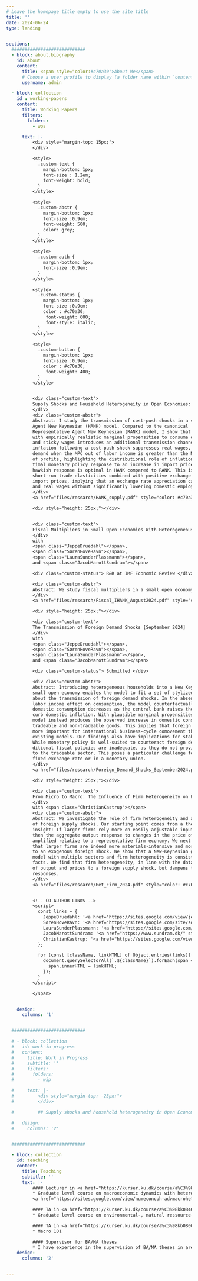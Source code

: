 ```yaml
---
# Leave the homepage title empty to use the site title
title: ''
date: 2024-06-24
type: landing


sections:
  ############################
  - block: about.biography
    id: about
    content:
      title: <span style="color:#c70a30">About Me</span>
      # Choose a user profile to display (a folder name within `content/authors/`)
      username: admin

  - block: collection 
    id : working-papers
    content:
      title: Working Papers
      filters:
        folders:
          - wps

      text: |-
          <div style="margin-top: 15px;">
          </div>

          <style>
            .custom-text {
              margin-bottom: 1px; 
              font-size : 1.2em;
              font-weight: bold;
            }
          </style>

          <style>
            .custom-abstr {
              margin-bottom: 1px; 
              font-size :0.9em;
              font-weight: 500; 
              color: grey;
            }
          </style>          

          <style>
            .custom-auth {
              margin-bottom: 1px; 
              font-size :0.9em;
            }
          </style>     

          <style>
            .custom-status {
              margin-bottom: 1px; 
              font-size :0.9em;
              color : #c70a30;
               font-weight: 600;
               font-style: italic;
            }
          </style>   

          <style>
            .custom-button {
              margin-bottom: 1px; 
              font-size :0.9em;
              color : #c70a30;
               font-weight: 400;
            }
          </style>   


          <div class="custom-text">
          Supply Shocks and Household Heterogeneity in Open Economies: Implications <br> for Optimal Monetary Policy [November 2024]
          </div>
          <div class="custom-abstr">
          Abstract: I study the transmission of cost-push shocks in a small open economy using a Heterogeneous 
          Agent New Keynesian (HANK) model. Compared to the canonical
          Representative Agent New Keynesian (RANK) model, I show that a HANK model
          with empirically realistic marginal propensities to consume out of income (MPCs)
          and sticky wages introduces an additional transmission channel: An increase in
          inflation following a cost-push shock suppresses real wages, which suppress aggregate 
          demand when the MPC out of labor income is greater than the MPC out
          of profits, highlighting the distributional role of inflation. I then compute the op-
          timal monetary policy response to an increase in import prices. I find that a more
          hawkish response is optimal in HANK compared to RANK. This is driven by low
          short-run trade elasticities combined with positive exchange rate pass-through to
          import prices, implying that an exchange rate appreciation can stabilize inflation
          and real wages without significantly lowering domestic employment.
          </div>
          <a href="files/research/HANK_supply.pdf" style="color: #c70a30; font-weight: 600;">[PDF]</a> 

          <div style="height: 25px;"></div>


          <div class="custom-text">
          Fiscal Multipliers in Small Open Economies With Heterogeneous Households [August 2024]
          </div>
          with
          <span class="JeppeDruedahl"></span>, 
          <span class="SørenHoveRavn"></span>, 
          <span class="LauraSunderPlassmann"></span>, 
          and <span class="JacobMarottSundram"></span>

          <div class="custom-status"> R&R at IMF Economic Review </div>

          <div class="custom-abstr">
          Abstract: We study fiscal multipliers in a small open economy Heterogeneous Agent New-Keynesian (SOE-HANK) model. We provide a set of equivalence results under which the fiscal multiplier in our SOE-HANK model is the same---at any horizon---as in a corresponding representative-agent (RANK) model. Under more general assumptions, the fiscal multipliers in the two models are not equivalent, but remain relatively similar. Yet, we show that the underlying channels driving the fiscal multipliers differ substantially. In particular, consumption increases while net exports tend to decline in the HANK model, whereas the opposite is true in the RANK model.
          </div>
          <a href="files/research/Fiscal_IHANK_August2024.pdf" style="color: #c70a30; font-weight: 600;">[PDF]</a> <a href="files/research/Fiscal_IHANK_IMFER.pdf" style="color: #c70a30; font-weight: 600;">[Slides]</a>   </a>  

          <div style="height: 25px;"></div>

          <div class="custom-text">
          The Transmission of Foreign Demand Shocks [September 2024]
          </div>
          with
          <span class="JeppeDruedahl"></span>, 
          <span class="SørenHoveRavn"></span>, 
          <span class="LauraSunderPlassmann"></span>, 
          and <span class="JacobMarottSundram"></span>

          <div class="custom-status"> Submitted </div>

          <div class="custom-abstr">
          Abstract: Introducing heterogeneous households into a New Keynesian model of a
          small open economy enables the model to fit a set of stylized empirical facts
          about the transmission of foreign demand shocks. In the absence of a strong
          labor income effect on consumption, the model counterfactually implies that
          domestic consumption decreases as the central bank raises the interest rate to
          curb domestic inflation. With plausible marginal propensities to consume, the
          model instead produces the observed increase in domestic consumption of both
          tradeable and non-tradeable goods. This implies that foreign demand shocks are
          more important for international business-cycle comovement than predicted by
          existing models. Our findings also have implications for stabilization policies:
          While monetary policy is well-suited to counteract foreign demand shocks, tra-
          ditional fiscal policies are inadequate, as they do not provide sufficient stimulus
          to the tradeable sector. This poses a particular challenge for countries with a
          fixed exchange rate or in a monetary union.
          </div>
          <a href="files/research/Foreign_Demand_Shocks_September2024.pdf" style="color: #c70a30; font-weight: 600;">[PDF]</a> <a href="files/research/Foreign_Demand_Shocks_October2022.pdf" style="color: #c70a30; font-weight: 600;">[2022 WP]</a>  <a href="https://github.com/nWaldstrom/MultiSecSOEHANK" style="color: #c70a30; font-weight: 600;">[Code]</a>  

          <div style="height: 25px;"></div>

          <div class="custom-text">
          From Micro to Macro: The Influence of Firm Heterogeneity on Foreign Shock Transmission [September 2024]
          </div>
          with <span class="ChristianKastrup"></span> 
          <div class="custom-abstr">
          Abstract: We investigate the role of firm heterogeneity and adjustment costs in the transmission
          of foreign supply shocks. Our starting point comes from a theoretical
          insight: If larger firms rely more on easily adjustable inputs, such as materials,
          then the aggregate output response to changes in the price of these inputs gets
          amplified relative to a representative firm economy. We next provide empirical evidence
          that larger firms are indeed more materials-intensive and more responsive
          to an exogenous foreign shock. We show that a New-Keynesian general equilibrium 
          model with multiple sectors and firm heterogeneity is consistent with these
          facts. We find that firm heterogeneity, in line with the data, amplifies the response
          of output and prices to a foreign supply shock, but dampens the labor and GDP
          responses.
          </div>
          <a href="files/research/Het_Firm_2024.pdf" style="color: #c70a30; font-weight: 600;">[PDF]</a>    <a href="https://papers.ssrn.com/sol3/papers.cfm?abstract_id=4746090" style="color: #c70a30; font-weight: 600;">[SSRN]</a>  


          <!-- CO-AUTHOR LINKS -->
          <script>
            const links = {
              JeppeDruedahl: '<a href="https://sites.google.com/view/jeppe-druedahl/" style="color: #398fc4; font-weight: 600;">Jeppe Druedahl</a>',
              SørenHoveRavn: '<a href="https://sites.google.com/site/sorenhoveravn/" style="color: #398fc4; font-weight: 600;">Søren Hove Ravn</a>',
              LauraSunderPlassmann: '<a href="https://sites.google.com/site/lsunderplassmann/" style="color: #398fc4; font-weight: 600;">Laura Sunder-Plassmann</a>',
              JacobMarottSundram: '<a href="https://www.sundram.dk/" style="color: #398fc4; font-weight: 600;">Jacob Marott Sundram</a>',
              ChristianKastrup: '<a href="https://sites.google.com/view/christianbkastrup/research" style="color: #398fc4; font-weight: 600;">Christian B. Kastrup</a>'
            };

            for (const [className, linkHTML] of Object.entries(links)) {
              document.querySelectorAll(`.${className}`).forEach(span => {
                span.innerHTML = linkHTML;
              });
            }
          </script>

          </span>


    design:
      columns: '1'


  ############################

  # - block: collection 
  #   id: work-in-progress
  #   content:
  #     title: Work in Progress 
  #     subtitle: ''
  #     filters:
  #       folders:
  #         - wip

  #     text: |-
  #         <div style="margin-top: -23px;">
  #         </div>

  #         ## Supply shocks and household heterogeneity in Open Economies: Implications for Optimal Monetary Policy

  #   design:
  #     columns: '2'


  ############################

  - block: collection
    id: teaching
    content:
      title: Teaching
      subtitle: ''
      text: |-
          #### Lecturer in <a href="https://kurser.ku.dk/course/a%C3%98kk08426u/2022-2023" style="color: #c70a30; text-decoration: underline;">Advanced Macroeconomics: Heterogenous Agent Models 2024</a>
          * Graduate level course on macroeconomic dynamics with heterogenous agents.\
          <a href="https://sites.google.com/view/numeconcph-advmacrohet/" style="color: #c70a30; text-decoration: underline;">[Course site]</a> <a href="https://github.com/NumEconCopenhagen/AdvMacroHet" style="color: #c70a30; text-decoration: underline;">[Course materials]</a>

          #### TA in <a href="https://kurser.ku.dk/course/a%C3%98kk08402u/" style="color: #c70a30; text-decoration: underline;">Advanced Economics of the Environment and Climate Change 2021</a>
          * Graduate level course on environmental-, natural ressource- and climate change economics

          #### TA in <a href="https://kurser.ku.dk/course/a%c3%98kb08002u/2021-2022" style="color: #c70a30; text-decoration: underline;">Principle of Economics B 2018</a>
          * Macro 101 

          #### Supervisor for BA/MA theses
          * I have experience in the supervision of BA/MA theses in areas within business cycle macro   
    design:
      columns: '2'


---
```

